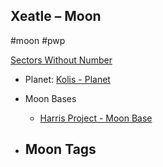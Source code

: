 ## Xeatle &ndash; Moon

#moon #pwp

[Sectors Without Number](https://sectorswithoutnumber.com/sector/bfDcBzTtgpeyLUfwzjio/moon/n40An10g6WHNCNq9c2L3)

- Planet: [Kolis - Planet](../../../Gaming/StarsWithoutNumber/PiratesWithoutPlunder/Kolis%20-%20Planet.md)

- Moon Bases
   -   [Harris Project - Moon Base](../../../Gaming/StarsWithoutNumber/PiratesWithoutPlunder/Harris%20Project%20-%20Moon%20Base.md)

- Moon Tags
	- 
